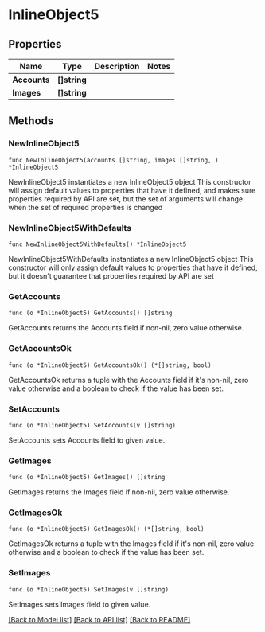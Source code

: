 # InlineObject5

## Properties

Name | Type | Description | Notes
------------ | ------------- | ------------- | -------------
**Accounts** | **[]string** |  | 
**Images** | **[]string** |  | 

## Methods

### NewInlineObject5

`func NewInlineObject5(accounts []string, images []string, ) *InlineObject5`

NewInlineObject5 instantiates a new InlineObject5 object
This constructor will assign default values to properties that have it defined,
and makes sure properties required by API are set, but the set of arguments
will change when the set of required properties is changed

### NewInlineObject5WithDefaults

`func NewInlineObject5WithDefaults() *InlineObject5`

NewInlineObject5WithDefaults instantiates a new InlineObject5 object
This constructor will only assign default values to properties that have it defined,
but it doesn't guarantee that properties required by API are set

### GetAccounts

`func (o *InlineObject5) GetAccounts() []string`

GetAccounts returns the Accounts field if non-nil, zero value otherwise.

### GetAccountsOk

`func (o *InlineObject5) GetAccountsOk() (*[]string, bool)`

GetAccountsOk returns a tuple with the Accounts field if it's non-nil, zero value otherwise
and a boolean to check if the value has been set.

### SetAccounts

`func (o *InlineObject5) SetAccounts(v []string)`

SetAccounts sets Accounts field to given value.


### GetImages

`func (o *InlineObject5) GetImages() []string`

GetImages returns the Images field if non-nil, zero value otherwise.

### GetImagesOk

`func (o *InlineObject5) GetImagesOk() (*[]string, bool)`

GetImagesOk returns a tuple with the Images field if it's non-nil, zero value otherwise
and a boolean to check if the value has been set.

### SetImages

`func (o *InlineObject5) SetImages(v []string)`

SetImages sets Images field to given value.



[[Back to Model list]](../README.md#documentation-for-models) [[Back to API list]](../README.md#documentation-for-api-endpoints) [[Back to README]](../README.md)


